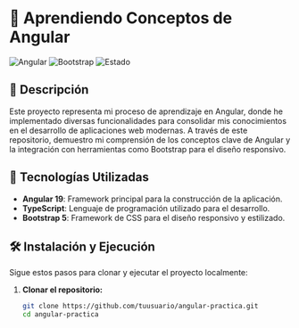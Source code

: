 # 📘 Aprendiendo Conceptos de Angular

![Angular](https://img.shields.io/badge/Angular-19-red?style=flat-square&logo=angular)
![Bootstrap](https://img.shields.io/badge/Bootstrap-5-blueviolet?style=flat-square&logo=bootstrap)
![Estado](https://img.shields.io/badge/Estado-En%20Desarrollo-yellow?style=flat-square)

## 📝 Descripción

Este proyecto representa mi proceso de aprendizaje en Angular, donde he implementado diversas funcionalidades para consolidar mis conocimientos en el desarrollo de aplicaciones web modernas. A través de este repositorio, demuestro mi comprensión de los conceptos clave de Angular y la integración con herramientas como Bootstrap para el diseño responsivo.

## 🚀 Tecnologías Utilizadas

- **Angular 19**: Framework principal para la construcción de la aplicación.
- **TypeScript**: Lenguaje de programación utilizado para el desarrollo.
- **Bootstrap 5**: Framework de CSS para el diseño responsivo y estilizado.

## 🛠️ Instalación y Ejecución

Sigue estos pasos para clonar y ejecutar el proyecto localmente:

1. **Clonar el repositorio:**

   ```bash
   git clone https://github.com/tuusuario/angular-practica.git
   cd angular-practica
